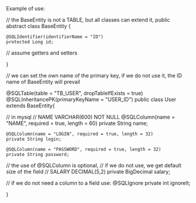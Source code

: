 Example of use:

// the BaseEntity is not a TABLE, but all classes can extend it, 
public abstract class BaseEntity {

	@SQLIdentifier(identifierName = "ID")
	protected Long id;
 
 // assume getters and setters
 
 }

// we can set the own name of the primary key, if we do not use it, the ID name of BaseEntity will prevail
 
@SQLTable(table = "TB_USER", dropTableIfExists = true)
@SQLInheritancePK(primaryKeyName = "USER_ID")
public class User extends BaseEntity{

  // in mysql 
  // NAME VARCHAR(600) NOT NULL
	@SQLColumn(name = "NAME", required = true, length = 60)
	private String name;
	
	@SQLColumn(name = "LOGIN", required = true, length = 32)
	private String login;

	@SQLColumn(name = "PASSWORD", required = true, length = 32)
	private String password;
  
  // the use of @SQLColumn is optional, 
  // if we do not use, we get default size of the field
  // SALARY DECIMAL(5,2) 
  private BigDecimal salary;
  
  // if we do not need a column to a field use:
  @SQLIgnore
  private int ignoreIt;
  
  }
